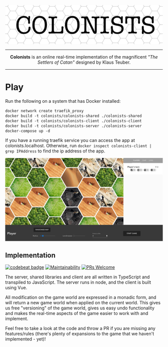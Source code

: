 ![header](doc/header-simple.jpg "colonists")

***

<p align="center"><b>Colonists</b> is an online real-time implementation of the magnificent <i>"The Settlers of Catan"</i> designed by Klaus Teuber.</p>

***

# Play

Run the following on a system that has Docker installed:

    docker network create traefik_proxy
    docker build -t colonists/colonists-shared ./colonists-shared
    docker build -t colonists/colonists-client ./colonists-client
    docker build -t colonists/colonists-server ./colonists-server
    docker-compose up -d

If you have a running traefik service you can access the app at colonists.localhost.
Otherwise, run `docker inspect colonists-client | grep IPAddress` to find the ip address of the app.

![screenshot](doc/screenshot.jpg "colonists")

## Implementation

[![codebeat badge](https://codebeat.co/badges/9fe73beb-c48f-4772-8d45-ab88e2241782)](https://codebeat.co/projects/github-com-awia00-colonists-master)
[![Maintainability](https://api.codeclimate.com/v1/badges/e9e2a40371b22a5460ad/maintainability)](https://codeclimate.com/github/Awia00/colonists/maintainability)
[![PRs Welcome](https://img.shields.io/badge/PRs-welcome-brightgreen.svg?style=flat)](http://makeapullrequest.com)

The server, shared libraries and client are all written in TypeScript and transpiled to JavaScript. The server runs in node, and the client is built using Vue.

All modification on the game world are expressed in a monadic form, and will return a new game world when applied on the current world.
This gives us free "versioning" of the game world, gives us easy undo functionality and makes the real-time aspects of the game easier to work with and implement.

Feel free to take a look at the code and throw a PR if you are missing any features/rules (there's plenty of expansions to the game that we haven't implemented - yet)!
